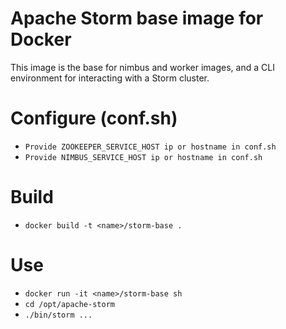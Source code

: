 # Apache Storm base image for Docker

This image is the base for nimbus and worker images, and a CLI
environment for interacting with a Storm cluster.

# Configure (conf.sh)

* ```Provide ZOOKEEPER_SERVICE_HOST ip or hostname in conf.sh```
* ```Provide NIMBUS_SERVICE_HOST ip or hostname in conf.sh```

# Build

* ```docker build -t <name>/storm-base .```

# Use

* ```docker run -it <name>/storm-base sh```
* ```cd /opt/apache-storm```
* ```./bin/storm ...```
